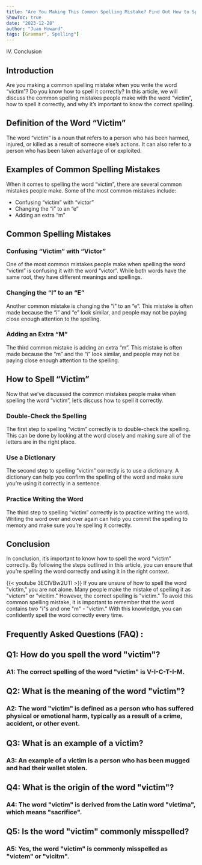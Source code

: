 ```yaml
---
title: "Are You Making This Common Spelling Mistake? Find Out How to Spell 'Victim' Now!"
ShowToc: true 
date: "2023-12-28"
author: "Juan Howard" 
tags: [Grammar", Spelling"]
---
```

IV. Conclusion

## Introduction

Are you making a common spelling mistake when you write the word “victim”? Do you know how to spell it correctly? In this article, we will discuss the common spelling mistakes people make with the word “victim”, how to spell it correctly, and why it’s important to know the correct spelling.

## Definition of the Word “Victim”

The word “victim” is a noun that refers to a person who has been harmed, injured, or killed as a result of someone else’s actions. It can also refer to a person who has been taken advantage of or exploited.

## Examples of Common Spelling Mistakes

When it comes to spelling the word “victim”, there are several common mistakes people make. Some of the most common mistakes include:

* Confusing “victim” with “victor”
* Changing the “i” to an “e”
* Adding an extra “m”

## Common Spelling Mistakes

### Confusing “Victim” with “Victor”

One of the most common mistakes people make when spelling the word “victim” is confusing it with the word “victor”. While both words have the same root, they have different meanings and spellings. 

### Changing the “I” to an “E”

Another common mistake is changing the “i” to an “e”. This mistake is often made because the “i” and “e” look similar, and people may not be paying close enough attention to the spelling.

### Adding an Extra “M”

The third common mistake is adding an extra “m”. This mistake is often made because the “m” and the “i” look similar, and people may not be paying close enough attention to the spelling.

## How to Spell “Victim”

Now that we’ve discussed the common mistakes people make when spelling the word “victim”, let’s discuss how to spell it correctly. 

### Double-Check the Spelling

The first step to spelling “victim” correctly is to double-check the spelling. This can be done by looking at the word closely and making sure all of the letters are in the right place.

### Use a Dictionary

The second step to spelling “victim” correctly is to use a dictionary. A dictionary can help you confirm the spelling of the word and make sure you’re using it correctly in a sentence.

### Practice Writing the Word

The third step to spelling “victim” correctly is to practice writing the word. Writing the word over and over again can help you commit the spelling to memory and make sure you’re spelling it correctly.

## Conclusion

In conclusion, it’s important to know how to spell the word “victim” correctly. By following the steps outlined in this article, you can ensure that you’re spelling the word correctly and using it in the right context.

{{< youtube 3ECIVBw2UTI >}} 
If you are unsure of how to spell the word "victim," you are not alone. Many people make the mistake of spelling it as "victem" or "vicitim." However, the correct spelling is "victim." To avoid this common spelling mistake, it is important to remember that the word contains two "i"s and one "m" - "victim." With this knowledge, you can confidently spell the word correctly every time.

## Frequently Asked Questions (FAQ) :
<h2>Q1: How do you spell the word "victim"?</h2>

<h3>A1: The correct spelling of the word "victim" is V-I-C-T-I-M.</h3>

<h2>Q2: What is the meaning of the word "victim"?</h2>

<h3>A2: The word "victim" is defined as a person who has suffered physical or emotional harm, typically as a result of a crime, accident, or other event.</h3>

<h2>Q3: What is an example of a victim?</h2>

<h3>A3: An example of a victim is a person who has been mugged and had their wallet stolen.</h3>

<h2>Q4: What is the origin of the word "victim"?</h2>

<h3>A4: The word "victim" is derived from the Latin word "victima", which means "sacrifice".</h3>

<h2>Q5: Is the word "victim" commonly misspelled?</h2>

<h3>A5: Yes, the word "victim" is commonly misspelled as "victem" or "vicitm".</h3>






